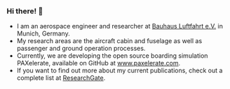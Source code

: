 ### Hi there! 👋

- I am an aerospace engineer and researcher at [Bauhaus Luftfahrt e.V.](https://www.bauhaus-luftfahrt.net) in Munich, Germany. 
- My research areas are the aircraft cabin and fuselage as well as passenger and ground operation processes. 
- Currently, we are developing the open source boarding simulation PAXelerate, available on GitHub at www.paxelerate.com. 
- If you want to find out more about my current publications, check out a complete list at [ResearchGate](https://www.researchgate.net/profile/Marc-Engelmann).
